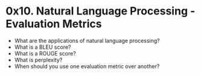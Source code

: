 # 0x10. Natural Language Processing - Evaluation Metrics
* What are the applications of natural language processing?
* What is a BLEU score?
* What is a ROUGE score?
* What is perplexity?
* When should you use one evaluation metric over another?
